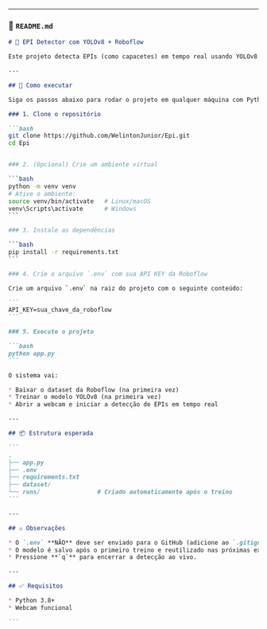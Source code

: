 
---

### 📁 `README.md`

````markdown
# 🧠 EPI Detector com YOLOv8 + Roboflow

Este projeto detecta EPIs (como capacetes) em tempo real usando YOLOv8 e um dataset da Roboflow.

---

## 🚀 Como executar

Siga os passos abaixo para rodar o projeto em qualquer máquina com Python instalado.

### 1. Clone o repositório

```bash
git clone https://github.com/WelintonJunior/Epi.git
cd Epi


### 2. (Opcional) Crie um ambiente virtual

```bash
python -m venv venv
# Ative o ambiente:
source venv/bin/activate   # Linux/macOS
venv\Scripts\activate      # Windows
```

### 3. Instale as dependências

```bash
pip install -r requirements.txt
```

### 4. Crie o arquivo `.env` com sua API KEY da Roboflow

Crie um arquivo `.env` na raiz do projeto com o seguinte conteúdo:

```
API_KEY=sua_chave_da_roboflow
```

### 5. Execute o projeto

```bash
python app.py
```

O sistema vai:

* Baixar o dataset da Roboflow (na primeira vez)
* Treinar o modelo YOLOv8 (na primeira vez)
* Abrir a webcam e iniciar a detecção de EPIs em tempo real

---

## 📦 Estrutura esperada

```
.
├── app.py
├── .env
├── requirements.txt
├── dataset/
└── runs/                # Criado automaticamente após o treino
```

---

## ⚠️ Observações

* O `.env` **NÃO** deve ser enviado para o GitHub (adicione ao `.gitignore`).
* O modelo é salvo após o primeiro treino e reutilizado nas próximas execuções.
* Pressione **`q`** para encerrar a detecção ao vivo.

---

## ✅ Requisitos

* Python 3.8+
* Webcam funcional

```

